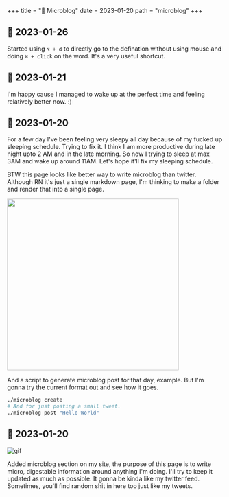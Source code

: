 +++
title = "🦠 Microblog"
date = 2023-01-20
path = "microblog"
+++


## 📅 2023-01-26
Started using 
`⌥ + d` to directly go to the defination without using mouse and doing `⌘ + click` on the word. It's a very useful shortcut.


## 📅 2023-01-21
I'm happy cause I managed to wake up at the perfect time and feeling relatively better now. :)

## 📅 2023-01-20
For a few day I've been feeling very sleepy all day because of my fucked up sleeping schedule. Trying to fix it. I think I am more productive during late night upto 2 AM and in the late morning. So now I trying to sleep at max 3AM and wake up around 11AM. Let's hope it'll fix my sleeping schedule.

BTW this page looks like better way to write microblog than twitter. Although RN it's just a single markdown page, I'm thinking to make a folder and render that into a single page.

<img src="/img/mic.png" width="400">

And a script to generate microblog post for that day, example. But I'm gonna try the current format out and see how it goes.

```bash
./microblog create
# And for just posting a small tweet.
./microblog post "Hello World"
```

## 📅 2023-01-20
![gif](/img/pepe.gif)

Added microblog section on my site, the purpose of this page is to write micro, digestable information around anything I'm doing. I'll try to keep it updated as much as possible. It gonna be kinda like my twitter feed.
Sometimes, you'll find random shit in here too just like my tweets.